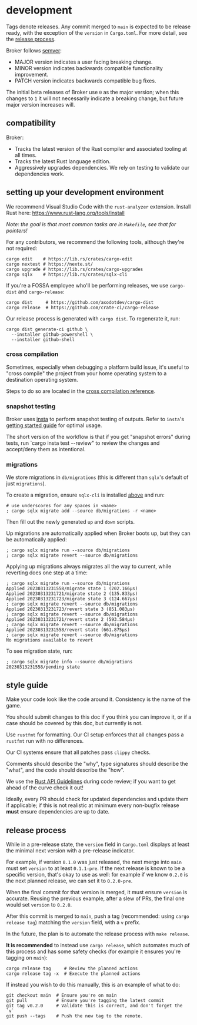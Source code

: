 
# development

Tags denote releases.
Any commit merged to `main` is expected to be release ready, 
with the exception of the `version` in `Cargo.toml`.
For more detail, see the [release process](#release-process).

Broker follows [semver](https://semver.org/):
- MAJOR version indicates a user facing breaking change.
- MINOR version indicates backwards compatible functionality improvement.
- PATCH version indicates backwards compatible bug fixes.

The initial beta releases of Broker use `0` as the major version; when this changes to `1`
it will not necessarily indicate a breaking change, but future major version increases will.

## compatibility

Broker:
- Tracks the latest version of the Rust compiler and associated tooling at all times.
- Tracks the latest Rust language edition.
- Aggressively upgrades dependencies. We rely on testing to validate our dependencies work.

## setting up your development environment

We recommend Visual Studio Code with the `rust-analyzer` extension.
Install Rust here: https://www.rust-lang.org/tools/install

_Note: the goal is that most common tasks are in `Makefile`, see that for pointers!_

For any contributors, we recommend the following tools, although they're not required:
```
cargo edit    # https://lib.rs/crates/cargo-edit
cargo nextest # https://nexte.st/
cargo upgrade # https://lib.rs/crates/cargo-upgrades
cargo sqlx    # https://lib.rs/crates/sqlx-cli
```

If you're a FOSSA employee who'll be performing releases, we use `cargo-dist` and `cargo-release`:
```
cargo dist     # https://github.com/axodotdev/cargo-dist
cargo release  # https://github.com/crate-ci/cargo-release
```

Our release process is generated with `cargo dist`.
To regenerate it, run:
```
cargo dist generate-ci github \
  --installer github-powershell \
  --installer github-shell
```

### cross compilation

Sometimes, especially when debugging a platform build issue, it's useful to "cross compile" the project
from your home operating system to a destination operating system.

Steps to do so are located in the [cross compilation reference](./reference/cross-compile.md).

### snapshot testing

Broker uses [insta](https://docs.rs/insta) to perform snapshot testing of outputs.
Refer to `insta`'s [getting started guide](https://insta.rs/docs/) for optimal usage.

The short version of the workflow is that if you get "snapshot errors" during tests,
run `cargo insta test --review" to review the changes and accept/deny them as intentional.

### migrations

We store migrations in `db/migrations` (this is different than `sqlx`'s default of just `migrations`).

To create a migration, ensure `sqlx-cli` is installed [above](#setting-up-your-development-environment) and run:
```
# use underscores for any spaces in <name>
; cargo sqlx migrate add --source db/migrations -r <name>
```

Then fill out the newly generated `up` and `down` scripts.

Up migrations are automatically applied when Broker boots up, but they can be automatically applied:
```
; cargo sqlx migrate run --source db/migrations
; cargo sqlx migrate revert --source db/migrations
```

Applying up migrations always migrates all the way to current, while reverting does one step at a time:
```
; cargo sqlx migrate run --source db/migrations
Applied 20230313231558/migrate state 1 (202.166µs)
Applied 20230313231721/migrate state 2 (135.833µs)
Applied 20230313231723/migrate state 3 (124.667µs)
; cargo sqlx migrate revert --source db/migrations
Applied 20230313231723/revert state 3 (851.083µs)
; cargo sqlx migrate revert --source db/migrations
Applied 20230313231721/revert state 2 (593.584µs)
; cargo sqlx migrate revert --source db/migrations
Applied 20230313231558/revert state (661.875µs)
; cargo sqlx migrate revert --source db/migrations
No migrations available to revert
```

To see migration state, run:
```
; cargo sqlx migrate info --source db/migrations
20230313231558/pending state
```

## style guide

Make your code look like the code around it. Consistency is the name of the game.

You should submit changes to this doc if you think you can improve it,
or if a case should be covered by this doc, but currently is not.

Use `rustfmt` for formatting.
Our CI setup enforces that all changes pass a `rustfmt` run with no differences.

Our CI systems ensure that all patches pass `clippy` checks.

Comments should describe the "why", type signatures should describe the "what", and the code should describe the "how".

We use the [Rust API Guidelines](https://rust-lang.github.io/api-guidelines/about.html)
during code review; if you want to get ahead of the curve check it out!

Ideally, every PR should check for updated dependencies and update them if applicable;
if this is not realistic at minimum every non-bugfix release **must** ensure dependencies are up to date.

## release process

While in a pre-release state, the `version` field in `Cargo.toml` displays at least the
minimal next version with a pre-release indicator.

For example, if version `0.1.0` was just released, the next merge into `main` must set `version` to
at least `0.1.1-pre`. If the next release is known to be a specific version, that's okay to use as well:
for example if we know `0.2.0` is the next planned release, we can set it to `0.2.0-pre`.

When the final commit for that version is merged, it must ensure `version` is accurate.
Reusing the previous example, after a slew of PRs, the final one would set `version` to `0.2.0`.

After this commit is merged to `main`, push a tag (recommended: using `cargo release tag`)
matching the `version` field, with a `v` prefix.

In the future, the plan is to automate the release process with `make release`.

**It is recommended** to instead use `cargo release`, which automates much of this process and has
some safety checks (for example it ensures you're tagging on `main`):

```
cargo release tag     # Review the planned actions
cargo release tag -x  # Execute the planned actions
```

If instead you wish to do this manually, this is an example of what to do:

```
git checkout main  # Ensure you're on main
git pull           # Ensure you're tagging the latest commit
git tag v0.2.0     # Validate this is correct, and don't forget the `v`
git push --tags    # Push the new tag to the remote.
```
